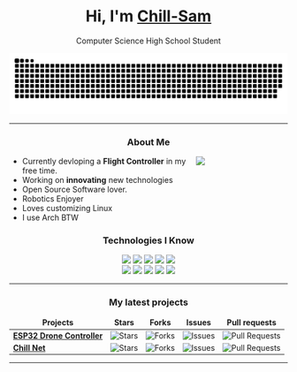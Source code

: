 <h1 align="center">Hi, I'm <a  href="https://chill-sam.github.io/">Chill-Sam</a></h1>
<p align="center">Computer Science High School Student</p>

<img src="static/grid-snake.svg" alt="snake">

<hr>

<h3 align="center">About Me</h3>

<img align="right" width="33%" src="https://github-readme-stats.vercel.app/api/top-langs/?username=Chill-Sam&langs_count=6&theme=dracula&layout=compact&border_color=44475A&bg_color=00000000&">

<ul>
	<li>Currently devloping a <b>Flight Controller</b> in my free time.</li>
	<li>Working on <b>innovating</b> new technologies</li>
	<li>Open Source Software lover.</li>
	<li>Robotics Enjoyer</li>
	<li>Loves customizing Linux</li>
	<li>I use Arch BTW</li>
</ul>

<h3 align="center">Technologies I Know</h3>

<div align="center" width="70%">
	<img src="https://img.shields.io/badge/neovim-%23.svg?&style=for-the-badge&logo=neovim&logoColor=F8F8F2&color=BD93F9">
	<img src="https://img.shields.io/badge/git-%23.svg?&style=for-the-badge&logo=git&logoColor=F8F8F2&color=BD93F9">
	<img src="https://img.shields.io/badge/linux-%23.svg?&style=for-the-badge&logo=linux&logoColor=F8F8F2&color=BD93F9">
	<img src="https://img.shields.io/badge/javascript-%23.svg?&style=for-the-badge&logo=javascript&logoColor=F8F8F2&color=BD93F9">
	<img src="https://img.shields.io/badge/c++-%23.svg?&style=for-the-badge&logo=cplusplus&logoColor=F8F8F2&color=BD93F9">
</div>

<div align="center" width="70%">
	<img src="https://img.shields.io/badge/c-%23.svg?&style=for-the-badge&logo=c&logoColor=F8F8F2&color=44475A">
	<img src="https://img.shields.io/badge/rust-%23.svg?&style=for-the-badge&logo=rust&logoColor=F8F8F2&color=44475A">
	<img src="https://img.shields.io/badge/python-%23.svg?&style=for-the-badge&logo=python&logoColor=F8F8F2&color=44475A">
	<img src="https://img.shields.io/badge/html-%23.svg?&style=for-the-badge&logo=html5&logoColor=F8F8F2&color=44475A">
	<img src="https://img.shields.io/badge/css-%23.svg?&style=for-the-badge&logo=css&logoColor=F8F8F2&color=44475A">
</div>


<hr>

<h3 align="center">My latest projects</h3>

<div align="center">
	<table>
		<thead align="center">
			<tr border: none;>
			<td><b>Projects</b></td>
			<td><b>Stars</b></td>
			<td><b>Forks</b></td>
			<td><b>Issues</b></td>
			<td><b>Pull requests</b></td>
			</tr>
		</thead>
		<tbody>
			<tr>
			<td><a href="https://github.com/Chill-Sam/ESP32DroneController"><b>ESP32 Drone Controller</b></a></td>
			<td><img alt="Stars" src="https://img.shields.io/github/stars/Chill-Sam/ESP32DroneController?style=for-the-badge&labelColor=44475A&color=BD93F9"/></td>
			<td><img alt="Forks" src="https://img.shields.io/github/forks/Chill-Sam/ESP32DroneController?style=for-the-badge&labelColor=44475A&color=BD93F9"/></td>
			<td><img alt="Issues" src="https://img.shields.io/github/issues/Chill-Sam/ESP32DroneController?style=for-the-badge&labelColor=44475A&color=BD93F9"/></td>
			<td><img alt="Pull Requests" src="https://img.shields.io/github/issues-pr/Chill-Sam/ESP32DroneController?style=for-the-badge&labelColor=44475A&color=BD93F9"/></td>
			</tr>
			<tr>
			<td><a href="https://github.com/Chill-Sam/ChillNet"><b>Chill Net</b></a></td>
			<td><img alt="Stars" src="https://img.shields.io/github/stars/Chill-Sam/ChillNet?style=for-the-badge&labelColor=44475A&color=BD93F9"/></td>
			<td><img alt="Forks" src="https://img.shields.io/github/forks/Chill-Sam/ChillNet?style=for-the-badge&labelColor=44475A&color=BD93F9"/></td>
			<td><img alt="Issues" src="https://img.shields.io/github/issues/Chill-Sam/ChillNet?style=for-the-badge&labelColor=44475A&color=BD93F9"/></td>
			<td><img alt="Pull Requests" src="https://img.shields.io/github/issues-pr/Chill-Sam/ChillNet?style=for-the-badge&labelColor=44475A&color=BD93F9"/></td>
		</tbody>
	</table>
</div>

<hr>
